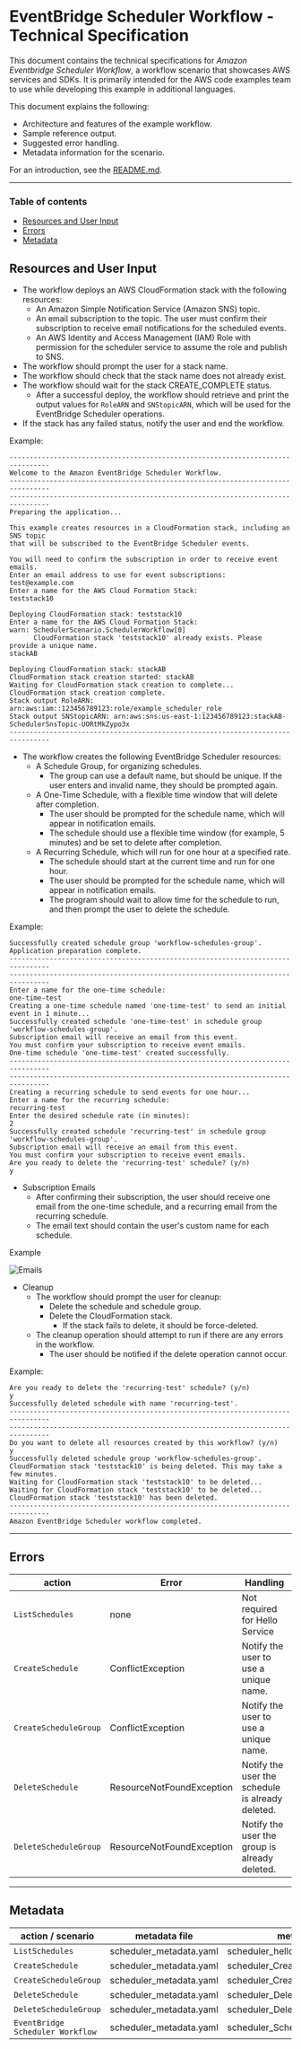 # EventBridge Scheduler Workflow - Technical Specification

This document contains the technical specifications for _Amazon Eventbridge Scheduler Workflow_,
a workflow scenario that showcases AWS services and SDKs. It is primarily intended for the AWS code
examples team to use while developing this example in additional languages.

This document explains the following:

- Architecture and features of the example workflow.
- Sample reference output.
- Suggested error handling.
- Metadata information for the scenario.

For an introduction, see the [README.md](README.md).

---

### Table of contents

- [Resources and User Input](#resources-and-user-input)
- [Errors](#errors)
- [Metadata](#metadata)

## Resources and User Input

- The workflow deploys an AWS CloudFormation stack with the following resources:
    - An Amazon Simple Notification Service (Amazon SNS) topic.
    - An email subscription to the topic. The user must confirm their subscription to receive email notifications for the scheduled events.
    - An AWS Identity and Access Management (IAM) Role with permission for the scheduler service to assume the role and publish to SNS.
- The workflow should prompt the user for a stack name.
- The workflow should check that the stack name does not already exist.
- The workflow should wait for the stack CREATE_COMPLETE status.
  - After a successful deploy, the workflow should retrieve and print the output values for `RoleARN` and `SNStopicARN`, which will be used for the EventBridge Scheduler operations.
- If the stack has any failed status, notify the user and end the workflow.

Example:
```
--------------------------------------------------------------------------------
Welcome to the Amazon EventBridge Scheduler Workflow.
--------------------------------------------------------------------------------
--------------------------------------------------------------------------------
Preparing the application...

This example creates resources in a CloudFormation stack, including an SNS topic
that will be subscribed to the EventBridge Scheduler events.

You will need to confirm the subscription in order to receive event emails.
Enter an email address to use for event subscriptions:
test@example.com
Enter a name for the AWS Cloud Formation Stack:
teststack10

Deploying CloudFormation stack: teststack10
Enter a name for the AWS Cloud Formation Stack:
warn: SchedulerScenario.SchedulerWorkflow[0]
      CloudFormation stack 'teststack10' already exists. Please provide a unique name.
stackAB

Deploying CloudFormation stack: stackAB
CloudFormation stack creation started: stackAB
Waiting for CloudFormation stack creation to complete...
CloudFormation stack creation complete.
Stack output RoleARN: arn:aws:iam::123456789123:role/example_scheduler_role
Stack output SNStopicARN: arn:aws:sns:us-east-1:123456789123:stackAB-SchedulerSnsTopic-UORtMkZypo3x
--------------------------------------------------------------------------------

```
- The workflow creates the following EventBridge Scheduler resources:
    - A Schedule Group, for organizing schedules.
      - The group can use a default name, but should be unique. If the user enters and invalid name, they should be prompted again.
    - A One-Time Schedule, with a flexible time window that will delete after completion.
      - The user should be prompted for the schedule name, which will appear in notification emails.
      - The schedule should use a flexible time window (for example, 5 minutes) and be set to delete after completion.
    - A Recurring Schedule, which will run for one hour at a specified rate.
      - The schedule should start at the current time and run for one hour.
      - The user should be prompted for the schedule name, which will appear in notification emails.
      - The program should wait to allow time for the schedule to run, and then prompt the user to delete the schedule.

Example:

```
Successfully created schedule group 'workflow-schedules-group'.
Application preparation complete.
--------------------------------------------------------------------------------
--------------------------------------------------------------------------------
Enter a name for the one-time schedule:
one-time-test
Creating a one-time schedule named 'one-time-test' to send an initial event in 1 minute...
Successfully created schedule 'one-time-test' in schedule group 'workflow-schedules-group'.
Subscription email will receive an email from this event.
You must confirm your subscription to receive event emails.
One-time schedule 'one-time-test' created successfully.
--------------------------------------------------------------------------------
--------------------------------------------------------------------------------
Creating a recurring schedule to send events for one hour...
Enter a name for the recurring schedule:
recurring-test
Enter the desired schedule rate (in minutes):
2
Successfully created schedule 'recurring-test' in schedule group 'workflow-schedules-group'.
Subscription email will receive an email from this event.
You must confirm your subscription to receive event emails.
Are you ready to delete the 'recurring-test' schedule? (y/n)
y
```

- Subscription Emails
    - After confirming their subscription, the user should receive one email from the one-time schedule, and a recurring email from the recurring schedule.
    - The email text should contain the user's custom name for each schedule.

Example

![Emails](/resources/emails.png)

- Cleanup
    - The workflow should prompt the user for cleanup:
      - Delete the schedule and schedule group.
      - Delete the CloudFormation stack.
        - If the stack fails to delete, it should be force-deleted.
    - The cleanup operation should attempt to run if there are any errors in the workflow.
        - The user should be notified if the delete operation cannot occur.

Example:

```
Are you ready to delete the 'recurring-test' schedule? (y/n)
y
Successfully deleted schedule with name 'recurring-test'.
--------------------------------------------------------------------------------
--------------------------------------------------------------------------------
Do you want to delete all resources created by this workflow? (y/n)
y
Successfully deleted schedule group 'workflow-schedules-group'.
CloudFormation stack 'teststack10' is being deleted. This may take a few minutes.
Waiting for CloudFormation stack 'teststack10' to be deleted...
Waiting for CloudFormation stack 'teststack10' to be deleted...
CloudFormation stack 'teststack10' has been deleted.
--------------------------------------------------------------------------------
Amazon EventBridge Scheduler workflow completed.
```

---
## Errors

| action                       | Error                     | Handling                                         |
|------------------------------|---------------------------|--------------------------------------------------|
| `ListSchedules`              | none                      | Not required for Hello Service                   |
| `CreateSchedule`             | ConflictException         | Notify the user to use a unique name.            |
| `CreateScheduleGroup`        | ConflictException         | Notify the user to use a unique name.            |
| `DeleteSchedule`             | ResourceNotFoundException | Notify the user the schedule is already deleted. |
| `DeleteScheduleGroup`        | ResourceNotFoundException | Notify the user the group is already deleted.    |

---

## Metadata

| action / scenario                | metadata file           | metadata key                      |
|----------------------------------|-------------------------| --------------------------------- |
| `ListSchedules`                  | scheduler_metadata.yaml | scheduler_hello   |
| `CreateSchedule`                 | scheduler_metadata.yaml | scheduler_CreateSchedule   |
| `CreateScheduleGroup`            | scheduler_metadata.yaml | scheduler_CreateScheduleGroup   |
| `DeleteSchedule`                 | scheduler_metadata.yaml | scheduler_DeleteSchedule   |
| `DeleteScheduleGroup`            | scheduler_metadata.yaml | scheduler_DeleteScheduleGroup   |
| `EventBridge Scheduler Workflow` | scheduler_metadata.yaml | scheduler_ScheduledEventsWorkflow   |

